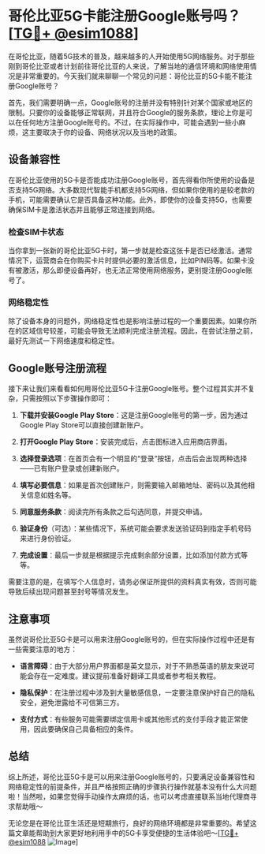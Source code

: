 # 哥伦比亚5G卡能注册Google账号吗？[[TG💪+ @esim1088](https://t.me/s/esim1088)]

在哥伦比亚，随着5G技术的普及，越来越多的人开始使用5G网络服务。对于那些刚到哥伦比亚或者计划前往哥伦比亚的人来说，了解当地的通信环境和网络使用情况是非常重要的。今天我们就来聊聊一个常见的问题：哥伦比亚的5G卡能不能注册Google账号？

首先，我们需要明确一点，Google账号的注册并没有特别针对某个国家或地区的限制。只要你的设备能够正常联网，并且符合Google的服务条款，理论上你是可以在任何地方注册Google账号的。不过，在实际操作中，可能会遇到一些小麻烦，这主要取决于你的设备、网络状况以及当地的政策。

## 设备兼容性

在哥伦比亚使用的5G卡是否能成功注册Google账号，首先得看你所使用的设备是否支持5G网络。大多数现代智能手机都支持5G网络，但如果你使用的是较老款的手机，可能需要确认它是否具备这种功能。此外，即使你的设备支持5G，也需要确保SIM卡是激活状态并且能够正常连接到网络。

### 检查SIM卡状态

当你拿到一张新的哥伦比亚5G卡时，第一步就是检查这张卡是否已经激活。通常情况下，运营商会在你购买卡片时提供必要的激活信息，比如PIN码等。如果卡没有被激活，那么即便设备再好，也无法正常使用网络服务，更别提注册Google账号了。

### 网络稳定性

除了设备本身的问题外，网络稳定性也是影响注册过程的一个重要因素。如果你所在的区域信号较差，可能会导致无法顺利完成注册流程。因此，在尝试注册之前，最好先测试一下网络速度和稳定性。

## Google账号注册流程

接下来让我们来看看如何用哥伦比亚5G卡注册Google账号。整个过程其实并不复杂，只需按照以下步骤操作即可：

1. **下载并安装Google Play Store**：这是注册Google账号的第一步，因为通过Google Play Store可以直接创建新账户。
   
2. **打开Google Play Store**：安装完成后，点击图标进入应用商店界面。

3. **选择登录选项**：在首页会有一个明显的“登录”按钮，点击后会出现两种选择——已有账户登录或创建新账户。

4. **填写必要信息**：如果是首次创建账户，则需要输入邮箱地址、密码以及其他相关信息如姓名等。

5. **同意服务条款**：阅读完所有条款之后勾选同意，并提交申请。

6. **验证身份**（可选）：某些情况下，系统可能会要求发送验证码到指定手机号码来进行身份验证。

7. **完成设置**：最后一步就是根据提示完成剩余部分设置，比如添加付款方式等等。

需要注意的是，在填写个人信息时，请务必保证所提供的资料真实有效，否则可能导致后续出现问题甚至封号等情况发生。

## 注意事项

虽然说哥伦比亚5G卡是可以用来注册Google账号的，但在实际操作过程中还是有一些需要注意的地方：

- **语言障碍**：由于大部分用户界面都是英文显示，对于不熟悉英语的朋友来说可能会存在一定难度。建议提前准备好翻译工具或者参考相关教程。
  
- **隐私保护**：在注册过程中涉及到大量敏感信息，一定要注意保护好自己的隐私安全，避免泄露给不可信第三方。
  
- **支付方式**：有些服务可能需要绑定信用卡或其他形式的支付手段才能正常使用，因此要确保自己具备相应的条件。

## 总结

综上所述，哥伦比亚5G卡是可以用来注册Google账号的，只要满足设备兼容性和网络稳定性的前提条件，并且严格按照正确的步骤执行操作就基本没有什么大问题啦！当然啦，如果您觉得手动操作太麻烦的话，也可以考虑直接联系当地代理商寻求帮助哦～

无论您是在哥伦比亚生活还是短期旅行，良好的网络环境都是非常重要的。希望这篇文章能帮助到大家更好地利用手中的5G卡享受便捷的生活体验吧～[[TG💪+ @esim1088](https://t.me/s/esim1088) ![Image](https://i.postimg.cc/4NQfJmqS/Snipaste-2025-05-13-00-14-12.png)]